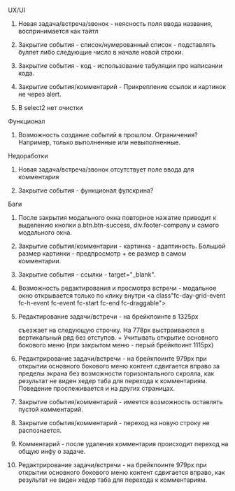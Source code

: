 UX/UI
1) Новая задача/встреча/звонок - неясность поля ввода названия, воспринимается как тайтл

2) Закрытие события - список/нумерованный список - подставлять буллет либо следующие число в начале новой строки.

3) Закрытие события - код - использование табуляции про написании кода.

4) Закрытие события/комментарий - Прикрепление ссылок и картинок не через alert.

5) В select2 нет очистки

Функционал
1) Возможность создание событий в прошлом. Ограничения? Например, только выполненные или невыполненные.

Недоработки
1) Новая задача/встреча/звонок отсутствует поле ввода для комментария

2) Закрытие события - функционал фулскрина?

Баги

1) После закрытия модального окна повторное нажатие приводит к выделению кнопки a.btn.btn-success, div.footer-company и самого модального окна.

2) Закрытие события/комментарии - картинка - адаптиность. Большой размер картинки - предпросмотр + ее размер в самом комментарии.

3) Закрытие события - ссылки - target="_blank".

4) Возможность редактирования и просмотра встречи - модальное окно открывается только по клику <span class="fc-title ng-binding"> внутри <a class"fc-day-grid-event fc-h-event fc-event fc-start fc-end fc-draggable">

5) Редактирование задачи/встречи - на брейкпоинте в 1325px <div class="text-right ng-scope"> съезжает на следующую строчку. На 778px выстраиваются в вертикальный ряд без отступов. + Учитывать открытие основного бокового меню (при закрытом меню - перый брейкпоинт 1115px)

6) Редактрирование задачи/встречи - на брейкпоинте 979px при открытии основного бокового меню контент сдвигается вправо за пределы экрана без возможности горизонтального скролла, как результат не виден хедер таба для перехода к комментариям. Поведение прослеживается и на других страницах.

7) Закрытие события/комментарий - имеется возможность оставлять пустой комментарий.

8) Закрытие события/комментарий - переход на новую строку не распознается.

9) Комментарий - после удаления комментария происходит переход на общую инфу о задаче.

9) Редактрирование задачи/встречи - на брейкпоинте 979px при открытии основного бокового меню контент сдвигается вправо, как результат не виден хедер таба для перехода к комментариям.
